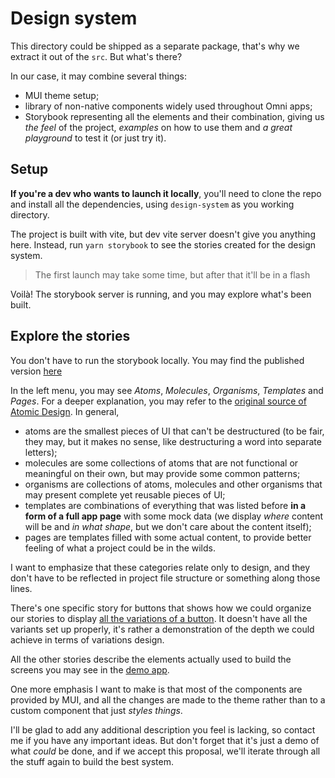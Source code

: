 # Design system

This directory could be shipped as a separate package, that's why we extract it out of the `src`. But what's there?

In our case, it may combine several things:

- MUI theme setup;
- library of non-native components widely used throughout Omni apps;
- Storybook representing all the elements and their combination, giving us _the feel_ of the project, _examples_ on how to use them and _a great playground_ to test it (or just try it).

## Setup

**If you're a dev who wants to launch it locally**, you'll need to clone the repo and install all the dependencies, using `design-system` as you working directory.

The project is built with vite, but dev vite server doesn't give you anything here. Instead, run `yarn storybook` to see the stories created for the design system.

> The first launch may take some time, but after that it'll be in a flash

Voilà! The storybook server is running, and you may explore what's been built.

## Explore the stories

You don't have to run the storybook locally. You may find the published version [here](https://63808dbddcc903dc6453d28c-astsfzltvv.chromatic.com/)

In the left menu, you may see _Atoms_, _Molecules_, _Organisms_, _Templates_ and _Pages_. For a deeper explanation, you may refer to the [original source of Atomic Design](https://atomicdesign.bradfrost.com/chapter-2/). In general,

- atoms are the smallest pieces of UI that can't be destructured (to be fair, they may, but it makes no sense, like destructuring a word into separate letters);
- molecules are some collections of atoms that are not functional or meaningful on their own, but may provide some common patterns;
- organisms are collections of atoms, molecules and other organisms that may present complete yet reusable pieces of UI;
- templates are combinations of everything that was listed before **in a form of a full app page** with some mock data (we display _where_ content will be and _in what shape_, but we don't care about the content itself);
- pages are templates filled with some actual content, to provide better feeling of what a project could be in the wilds.

I want to emphasize that these categories relate only to design, and they don't have to be reflected in project file structure or something along those lines.

There's one specific story for buttons that shows how we could organize our stories to display [all the variations of a button](https://63808dbddcc903dc6453d28c-astsfzltvv.chromatic.com/?path=/docs/atoms-button-demo--button). It doesn't have all the variants set up properly, it's rather a demonstration of the depth we could achieve in terms of variations design.

All the other stories describe the elements actually used to build the screens you may see in the [demo app](../README.md).

One more emphasis I want to make is that most of the components are provided by MUI, and all the changes are made to the theme rather than to a custom component that just _styles things_.

I'll be glad to add any additional description you feel is lacking, so contact me if you have any important ideas. But don't forget that it's just a demo of what _could_ be done, and if we accept this proposal, we'll iterate through all the stuff again to build the best system.
